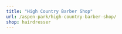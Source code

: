 ```yaml
---
title: "High Country Barber Shop"
url: /aspen-park/high-country-barber-shop/
shop: hairdresser
---
```


